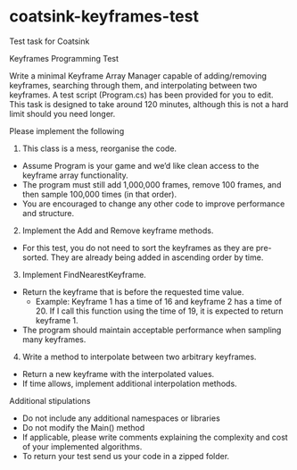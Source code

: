 # coatsink-keyframes-test
Test task for Coatsink

Keyframes Programming Test

Write a minimal Keyframe Array Manager capable of adding/removing keyframes, searching through them, and interpolating between two keyframes.
A test script (Program.cs) has been provided for you to edit. This task is designed to take around 120 minutes, although this is not a hard limit should you need longer.

Please implement the following
1. This class is a mess, reorganise the code.
  - Assume Program is your game and we’d like clean access to the keyframe array functionality.
  - The program must still add 1,000,000 frames, remove 100 frames, and then sample 100,000 times (in that order).
  - You are encouraged to change any other code to improve performance and structure.
2. Implement the Add and Remove keyframe methods.
  - For this test, you do not need to sort the keyframes as they are pre-sorted. They are already being added in ascending order by time.
3. Implement FindNearestKeyframe.
  - Return the keyframe that is before the requested time value.
    - Example: Keyframe 1 has a time of 16 and keyframe 2 has a time of 20. If I call this function using the time of 19, it is expected to return keyframe 1.
  - The program should maintain acceptable performance when sampling many keyframes.
4. Write a method to interpolate between two arbitrary keyframes.
  - Return a new keyframe with the interpolated values.
  - If time allows, implement additional interpolation methods.

Additional stipulations
  - Do not include any additional namespaces or libraries
  - Do not modify the Main() method
  - If applicable, please write comments explaining the complexity and cost of your implemented algorithms.
  - To return your test send us your code in a zipped folder.
